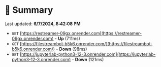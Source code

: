 # 📖 Summary
Last updated: **6/7/2024, 8:42:08 PM**

- `GET` [https://restreamer-09gx.onrender.com](https://restreamer-09gx.onrender.com) - **Up** (711ms)
- `GET` [https://filestreambot-b5k6.onrender.com/](https://filestreambot-b5k6.onrender.com/) - **Down** (98ms)
- `GET` [https://jupyterlab-python3-12-3.onrender.com](https://jupyterlab-python3-12-3.onrender.com) - **Down** (121ms)
